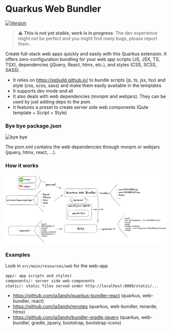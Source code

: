 # Quarkus Web Bundler

[![Version](https://img.shields.io/maven-central/v/io.quarkiverse.web-bundler/quarkus-web-bundler?logo=apache-maven&style=flat-square)](https://search.maven.org/artifact/io.quarkiverse.web-bundler/quarkus-web-bundler)

> :warning: **This is not yet stable, work is in progress**: The dev experience might not be perfect and you might find many bugs, please report them..

Create full-stack web apps quickly and easily with this Quarkus extension. It offers zero-configuration bundling for your web app scripts (JS, JSX, TS, TSX), dependencies (jQuery, React, htmx, etc.), and styles (CSS, SCSS, SASS).

- It relies on https://esbuild.github.io/ to bundle scripts (js, ts, jsx, tsx) and style (css, scss, sass) and make them easily available in the templates
- It supports dev mode and all
- It also deals with web dependencies (mvnpm and webjars). They can be used by just adding deps to the pom.
- It features a preset to create server side web components (Qute template + Script + Style)


### Bye bye package.json

![bye bye](https://media4.giphy.com/media/w89ak63KNl0nJl80ig/giphy.gif?cid=ecf05e47e4m3b8izbl3oc7yzpnjulxge9nnpmgwsobqg8vlk&ep=v1_gifs_search&rid=giphy.gif&ct=g)

The pom.xml contains the web dependencies through mvnpm or webjars (jquery, htmx, react, ...).


### How it works

![quarkus-web-bundler.png](./quarkus-web-bundler.png?raw=true)


### Examples


Look in `src/main/resources/web` for the web-app
```
app/: app scripts and styles)
components/: server side web-components
static/: static files served under http://localhost:8080/static/...
```

- https://github.com/ia3andy/quarkus-bundler-react (quarkus, web-bundler, react)
- https://github.com/ia3andy/renotes (quarkus, web-bundler, renarde, htmx)
- https://github.com/ia3andy/bundler-gradle-jquery (quarkus, web-bundler, gradle, jquery, bootstrap, bootstrap-icons)
